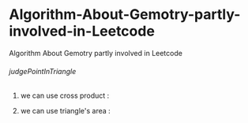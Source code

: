 # Algorithm-About-Gemotry-partly-involved-in-Leetcode
Algorithm About Gemotry partly involved in Leetcode

###### judgePointInTriangle

1. we can use cross product : 

   

2. we can use triangle's area :

